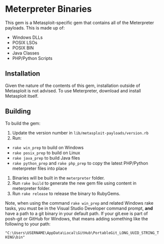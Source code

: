 # Meterpreter Binaries

This gem is a Metasploit-specific gem that contains all of the
Meterpreter payloads. This is made up of:

* Windows DLLs
* POSIX LSOs
* POSIX BIN
* Java Classes
* PHP/Python Scripts

## Installation

Given the nature of the contents of this gem, installation
outside of Metasploit is not advised. To use Meterpreter,
download and install Metasploit itself.

## Building

To build the gem:

1. Update the version number in `lib/metasploit-payloads/version.rb`
1. Run:
  - `rake win_prep` to build on Windows
  - `rake posix_prep` to build on Linux
  - `rake java_prep` to build Java files
  - `rake python_prep` and `rake php_prep` to copy the latest PHP/Python
    meterpreter files into place
1. Binaries will be built in the `meterpreter` folder.
1. Run `rake build` to generate the new gem file using content in
   meterpreter folder.
1. Run `rake release` to release the binary to RubyGems.

Note, when using the command `rake win_prep` and related Windows rake
tasks, you must be in the Visual Studio Developer command prompt,
**and** have a path to a git binary in your default path. If your
git.exe is part of posh-git or GitHub for Windows, that means adding
something like the following to your path:

`"C:\Users\USERNAME\AppData\Local\GitHub\PortableGit_LONG_UUID_STRING_THING\bin"`

